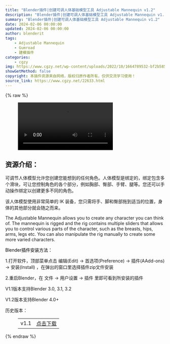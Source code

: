 ```yaml
---
title: "Blender插件|创建可调人体基础模型工具 Adjustable Mannequin v1.2"
description: "Blender插件|创建可调人体基础模型工具 Adjustable Mannequin v1.2"
summary: "Blender插件|创建可调人体基础模型工具 Adjustable Mannequin v1.2"
date: 2024-02-06 00:00:00
updated: 2024-02-06 00:00:00
author: blenderit
tags: 
    - Adjustable Mannequin
    - Gumroad
    - 建模插件
categories:
    - cgzy
img: https://www.cgzy.net/wp-content/uploads/2022/10/1664789532-bf2b585aaeb7a04.jpg
showGetMethod: false
copyright: 本插件资源来自网络，版权归原作者所有，仅供交流学习使用！
source_link: https://www.cgzy.net/22633.html
---
```


{% raw %}
<figure class="wp-block-video aligncenter"><video controls src="https://cloud.video.taobao.com/play/u/717183932/p/1/e/6/t/1/380413695184.mp4"></video></figure><div class="wp-block-pandastudio-title"><div class="title_style_01"><h2 id="h2-0">资源介绍：</h2></div></div><p class="is-style-text-indent-2em">可调节人体模型允许您创建您能想到的任何角色。人体模型是绑定的，绑定包含多个滑块，可让您控制角色的各个部分，例如胸部、臀部、手臂、腿等。您还可以手动操作绑定以创建更多不同的角色。</p><p>该人体模型使用非常简单的 IK 装备，您只需将手、脚和臀部拖到适当的位置，身体的其他部分就会随之而来。</p><p>The Adjustable Mannequin allows you to create any character you can think of. The mannequin is rigged and the rig contains multiple sliders that allows you to control various parts of the character, such as the breasts, hips, arms, legs etc. You can also manipulate the rig manually to create some more varied characters.</p><p><mark style="background-color:rgba(0, 0, 0, 0)" class="has-inline-color has-vivid-red-color">Blender插件安装方法：</mark></p><p>1.打开软件，顶部菜单点击 编辑(Edit) → 首选项(Preference) → 插件(AAdd-ons) → 安装(Install) ，在弹出的窗口里选择插件zip文件安装</p><p>2.重启Blender，在 文件 → 用户设置 → 插件 里即可看到所安装的插件</p><div class="wp-block-pandastudio-tips"><div class="tip success "><p>V1.1版本支持Blender 3.0, 3.1, 3.2</p>
<p>V1.2版本支持Blender 4.0+</p>
</div></div><div class="wp-block-pandastudio-title"><div class="title_style_01"><p>历史版本：</p></div></div><figure class="wp-block-table has-medium-font-size"><table><tbody><tr><td>v1.1</td><td><a href="https://www.cgzy.net/go?_=35ea255dd6aHR0cHM6Ly9wYW4uYmFpZHUuY29tL3MvMWZURlhSLVN2Y1FERlU1MDZFdThKRWc%2FcHdkPWtudGg%3D" target="_blank">点击下载</a></td></tr></tbody></table></figure>
<div style="display: none">cgzy</div>
{% endraw %}